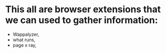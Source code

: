 # This all are browser extensions that we can used to gather information:

- Wappalyzer,
- what runs,
- page x ray,
